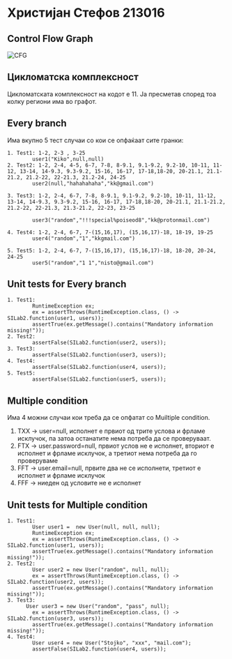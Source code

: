 # Христијан Стефов 213016

## Control Flow Graph
![CFG](https://github.com/hstefov/SI_2023_lab2_213016/assets/106402579/f78157ad-6b90-475b-b3fc-ec4d3424e166)

## Цикломатска комплексност
Цикломатската комплексност на кодот е 11. Ја пресметав според тоа колку региони има во графот.
## Every branch
Има вкупно 5 тест случаи со кои се опфаќаат сите гранки:
```
1. Test1: 1-2, 2-3 , 3-25
        user1("Kiko",null,null)
2. Test2: 1-2, 2-4, 4-5, 6-7, 7-8, 8-9.1, 9.1-9.2, 9.2-10, 10-11, 11-12, 13-14, 14-9.3, 9.3-9.2, 15-16, 16-17, 17-18,18-20, 20-21.1, 21.1-21.2, 21.2-22, 22-21.3, 21.2-24, 24-25
        user2(null,"hahahahaha","kk@gmail.com")
        
3. Test3: 1-2, 2-4, 6-7, 7-8, 8-9.1, 9.1-9.2, 9.2-10, 10-11, 11-12, 13-14, 14-9.3, 9.3-9.2, 15-16, 16-17, 17-18,18-20, 20-21.1, 21.1-21.2, 21.2-22, 22-21.3, 21.3-21.2, 22-23, 23-25

        user3("random","!!!special%poiseod8","kk@protonmail.com")
        
4. Test4: 1-2, 2-4, 6-7, 7-(15,16,17), (15,16,17)-18, 18-19, 19-25
        user4("random","1","kkgmail.com")
        
5. Test5: 1-2, 2-4, 6-7, 7-(15,16,17), (15,16,17)-18, 18-20, 20-24, 24-25
        user5("random","1 1","nisto@gmail.com")
```
## Unit tests for Every branch
```
1. Test1:
        RuntimeException ex;
        ex = assertThrows(RuntimeException.class, () -> SILab2.function(user1, users));
        assertTrue(ex.getMessage().contains("Mandatory information missing!"));
2. Test2:
        assertFalse(SILab2.function(user2, users));
3. Test3:
        assertFalse(SILab2.function(user3, users));
4. Test4:
        assertFalse(SILab2.function(user4, users));
5. Test5:
        assertFalse(SILab2.function(user5, users));
```
## Multiple condition
Има 4 можни случаи кои треба да се опфатат со Muiltiple condition.
1. TXX -> user=null, исполнет е првиот од трите услова и фрламе исклучок, па затоа останатите нема потреба да се проверуваат.
2. FTX -> user.password=null, првиот услов не е исполнет, вториот е исполнет и фрламе исклучок, а третиот нема потреба да го проверуваме
3. FFT -> user.email=null, првите два не се исполнети, третиот е исполнет и фрламе исклучок
4. FFF -> ниеден од условите не е исполнет
## Unit tests for Multiple condition
```
1. Test1:
        User user1 =  new User(null, null, null);
        RuntimeException ex;
        ex = assertThrows(RuntimeException.class, () -> SILab2.function(user1, users));
        assertTrue(ex.getMessage().contains("Mandatory information missing!"));
2. Test2:
        User user2 = new User("random", null, null);
        ex = assertThrows(RuntimeException.class, () -> SILab2.function(user2, users));
        assertTrue(ex.getMessage().contains("Mandatory information missing!"));
3. Test3:
      User user3 = new User("random", "pass", null);
        ex = assertThrows(RuntimeException.class, () -> SILab2.function(user3, users));
        assertTrue(ex.getMessage().contains("Mandatory information missing!"));
4. Test4:
        User user4 = new User("Stojko", "xxx", "mail.com");
        assertFalse(SILab2.function(user4, users));
```


